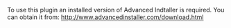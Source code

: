 To use this plugin an installed version of Advanced Indtaller is required. 
You can obtain it from: http://www.advancedinstaller.com/download.html